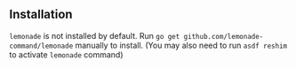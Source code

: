 ## Installation

`lemonade` is not installed by default.
Run `go get github.com/lemonade-command/lemonade` manually to install.
(You may also need to run `asdf reshim` to activate `lemonade` command)
